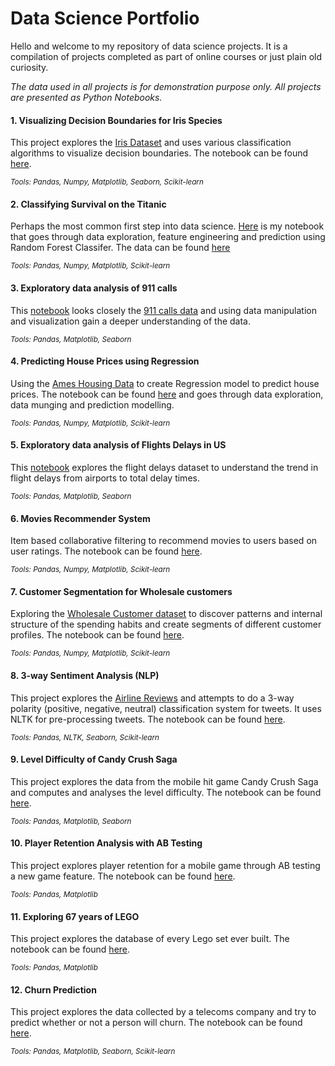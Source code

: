 # Data Science Portfolio

Hello and welcome to my repository of data science projects. It is a compilation of projects completed as part of online courses or just plain old curiosity. 

*The data used in all projects is for demonstration purpose only. All projects are presented as Python Notebooks.*

#### **1. Visualizing Decision Boundaries for Iris Species**

This project explores the [Iris Dataset](http://archive.ics.uci.edu/ml/datasets/Iris?ref=datanews.io) and uses various classification algorithms to visualize decision boundaries. The notebook can be found [here](https://github.com/pallavishinde/Portfolio/blob/master/Iris%20Dataset/EDA%2C%20Decision%20Boundaries%20%26%20Prediction%20with%20Iris%20Species%20Dataset.ipynb). 

<sub>*Tools: Pandas, Numpy, Matplotlib, Seaborn, Scikit-learn*</sub>

#### **2. Classifying Survival on the Titanic**

Perhaps the most common first step into data science. [Here](https://github.com/pallavishinde/Portfolio/blob/master/Titanic%20Dataset/EDA%20%26%20Prediction%20-%20Titanic%20(score-0.80861)-%20FINAL%20EDIT.ipynb) is my notebook that goes through data exploration, feature engineering and prediction using Random Forest Classifer. The data can be found [here](https://www.kaggle.com/c/titanic/data)

<sub>*Tools: Pandas, Numpy, Matplotlib, Scikit-learn*</sub>

#### **3. Exploratory data analysis of 911 calls**

This [notebook](https://github.com/pallavishinde/Portfolio/blob/master/911%20Emergency%20Calls/911%20Calls%20Data%20Capstone%20Project%20.ipynb) looks closely the [911 calls data](https://www.kaggle.com/mchirico/montcoalert/data) and using data manipulation and visualization gain a deeper understanding of the data. 

<sub>*Tools: Pandas, Matplotlib, Seaborn*</sub>

#### **4. Predicting House Prices using Regression**

Using the [Ames Housing Data](https://www.kaggle.com/c/house-prices-advanced-regression-techniques/data) to create Regression model to predict house prices. The notebook can be found [here](https://github.com/pallavishinde/Portfolio/blob/master/Boston%20Housing%20Dataset/Boston%20Housing%20Price%20Prediction%20(Stacked%20Regression).ipynb) and goes through data exploration, data munging and prediction modelling. 

<sub>*Tools: Pandas, Numpy, Matplotlib, Scikit-learn*</sub>

#### **5. Exploratory data analysis of Flights Delays in US**

This [notebook](https://github.com/pallavishinde/Portfolio/blob/master/Flights%20Delay%20Dataset/EDA%20%26%20Visualization%20-%20Flights%20Delay%20Dataset.ipynb) explores the flight delays dataset to understand the trend in flight delays from airports to total delay times. 

<sub>*Tools: Pandas, Matplotlib, Seaborn*</sub>

#### **6. Movies Recommender System**

Item based collaborative filtering to recommend movies to users based on user ratings. The notebook can be found [here](https://github.com/pallavishinde/Portfolio/blob/master/Movie%20Recommender/Movie%20Recommender%20System%20-%20Movie%20Lens%20Data.ipynb).

<sub>*Tools: Pandas, Numpy, Matplotlib, Scikit-learn*</sub>

#### **7. Customer Segmentation for Wholesale customers**

Exploring the [Wholesale Customer dataset](https://archive.ics.uci.edu/ml/datasets/Wholesale+customers) to discover patterns and internal structure of the spending habits and create segments of different customer profiles. The notebook can be found [here](https://github.com/pallavishinde/Portfolio/blob/master/Wholesale%20Customers%20Segmentation/Customer%20Segmentation%20-%20Wholesale%20Customers.ipynb).

<sub>*Tools: Pandas, Numpy, Matplotlib, Scikit-learn*</sub>

#### **8. 3-way Sentiment Analysis (NLP)**

This project explores the [Airline Reviews](https://www.kaggle.com/crowdflower/twitter-airline-sentiment/data) and attempts to do a 3-way polarity (positive, negative, neutral) classification system for tweets. It uses NLTK for pre-processing tweets. The notebook can be found [here](https://github.com/pallavishinde/Portfolio/blob/master/Airline%20Reviews%20-%20Sentiment%20Analysis/Airline%20Reviews%20-%20Sentiment%20Analysis.ipynb). 

<sub>*Tools: Pandas, NLTK, Seaborn, Scikit-learn*</sub>

#### **9. Level Difficulty of Candy Crush Saga**

This project explores the data from the mobile hit game Candy Crush Saga and computes and analyses the level difficulty. The notebook can be found [here](https://github.com/pallavishinde/Portfolio/blob/master/Level%20difficulty%20in%20Candy%20Crush%20Saga/Level%20Difficulty%20in%20Candy%20Crush%20Saga.ipynb). 

<sub>*Tools: Pandas, Matplotlib, Seaborn*</sub>

#### **10. Player Retention Analysis with AB Testing**

This project explores player retention for a mobile game through AB testing a new game feature. The notebook can be found [here](https://github.com/pallavishinde/Portfolio/blob/master/Mobile%20Games%20Ab-testing%20with%20Cookie%20Cats/Analysing%20Customer%20Retention%20with%20AB%20Testing%20.ipynb). 

<sub>*Tools: Pandas, Matplotlib*</sub>

#### **11. Exploring 67 years of LEGO**

This project explores the database of every Lego set ever built. The notebook can be found [here](https://github.com/pallavishinde/Portfolio/blob/master/Exploring%2067%20years%20of%20LEGO/Exploring%2067%20years%20of%20Lego.ipynb). 

<sub>*Tools: Pandas, Matplotlib*</sub>

#### **12. Churn Prediction**

This project explores the data collected by a telecoms company and try to predict whether or not a person will churn. The notebook can be found [here](https://github.com/pallavishinde/Portfolio/blob/master/Churn%20Prediction/Churn%20Prediction%20(Telecoms).ipynb). 

<sub>*Tools: Pandas, Matplotlib, Seaborn, Scikit-learn*</sub>

